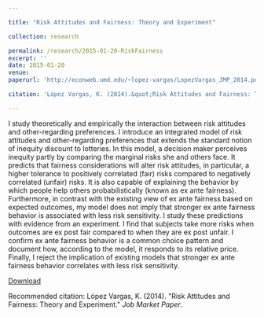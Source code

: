 ```yaml
---

title: "Risk Attitudes and Fairness: Theory and Experiment"

collection: research

permalink: /research/2015-01-20-RiskFairness
excerpt: ''
date: 2015-01-20
venue:
paperurl: 'http://econweb.umd.edu/~lopez-vargas/LopezVargas_JMP_2014.pdf'

citation: 'López Vargas, K. (2014).&quot;Risk Attitudes and Fairness: Theory and Experiment.&quot; <i>Job Market Paper</i>.'

---
```


I study theoretically and empirically the interaction between risk attitudes and other-regarding preferences. I introduce an integrated model of risk attitudes and other-regarding preferences that extends the standard notion of inequity discount to lotteries. In this model, a decision maker perceives inequity partly by comparing the marginal risks she and others face. It predicts that fairness considerations will alter risk attitudes, in particular, a higher tolerance to positively correlated (fair) risks compared to negatively correlated (unfair) risks. It is also capable of explaining the behavior by which people help others probabilistically (known as ex ante fairness). Furthermore, in contrast with the existing view of ex ante fairness based on expected outcomes, my model does not imply that stronger ex ante fairness behavior is associated with less risk sensitivity. I study these predictions with evidence from an experiment. I find that subjects take more risks when outcomes are ex post fair compared to when they are ex post unfair. I confirm ex ante fairness behavior is a common choice pattern and document how, according to the model, it responds to its relative price. Finally, I reject the implication of existing models that stronger ex ante fairness behavior correlates with less risk sensitivity.

[Download](http://econweb.umd.edu/~lopez-vargas/LopezVargas_JMP_2014.pdf)

Recommended citation: López Vargas, K. (2014). "Risk Attitudes and Fairness: Theory and Experiment." <i>Job Market Paper</i>.
